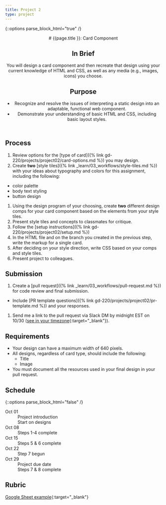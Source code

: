 ```yaml
---
title: Project 2
type: project
---
```


{::options parse_block_html="true" /}

<header>
# {{page.title }}: Card Component

## In Brief
You will design a card component and then recreate that design using your current knowledge of HTML and CSS, as well as any media (e.g., images, icons) you choose.

## Purpose
- Recognize and resolve the issues of interpreting a static design into an adaptable, functional web component.
- Demonstrate your understanding of basic HTML and CSS, including basic layout styles.
</header>

<section>

## Process
1. Review options for the [type of card]({% link gd-220/projects/project02/card-options.md %}) you may design.
1. Create **two** [style tiles]({% link _learn/03_workflows/style-tiles.md %}) with your ideas about typography and colors for this assignment, including the following:
  - color palette
  - body text styling
  - button design
1. Using the design program of your choosing, create **two** different design comps for your card component based on the elements from your style tiles.
1. Present style tiles and concepts to classmates for critique.
1. Follow the [setup instructions]({% link gd-220/projects/project02/setup.md %})
1. In the HTML file and on the branch you created in the previous step, write the markup for a single card.
1. After deciding on your style direction, write CSS based on your comps and style tiles.
1. Present project to colleagues.

## Submission
1. Create a [pull request]({% link _learn/03_workflows/pull-request.md %}) for code review and final submission.
  - Include [PR template questions]({% link gd-220/projects/project02/pr-template.md %}) and your responses.
1. Send me a link to the pull request via Slack DM by midnight EST on 10/30 ([see in your timezone](){:target="_blank"}).

## Requirements
- Your design can have a maximum width of 640 pixels.
- All designs, regardless of card type, should include the following:
  - Title
  - Image
- You must document all the resources used in your final design in your pull request.

</section>

<aside>

## Schedule

{::options parse_block_html="false" /}
<dl>
<dt>Oct 01</dt>
<dd>Project introduction</dd>
<dd>Start on designs</dd>
<dt>Oct 08</dt>
<dd>Steps 1-4 complete</dd>
<dt>Oct 15</dt>
<dd>Steps 5 & 6 complete</dd>
<dt>Oct 22</dt>
<dd>Step 7 begun</dd>
<dt>Oct 29</dt>
<dd>Project due date</dd>
<dd>Steps 7 & 8 complete</dd>
</dl>

## Rubric
[Google Sheet example](){:target="_blank"}

</aside>
